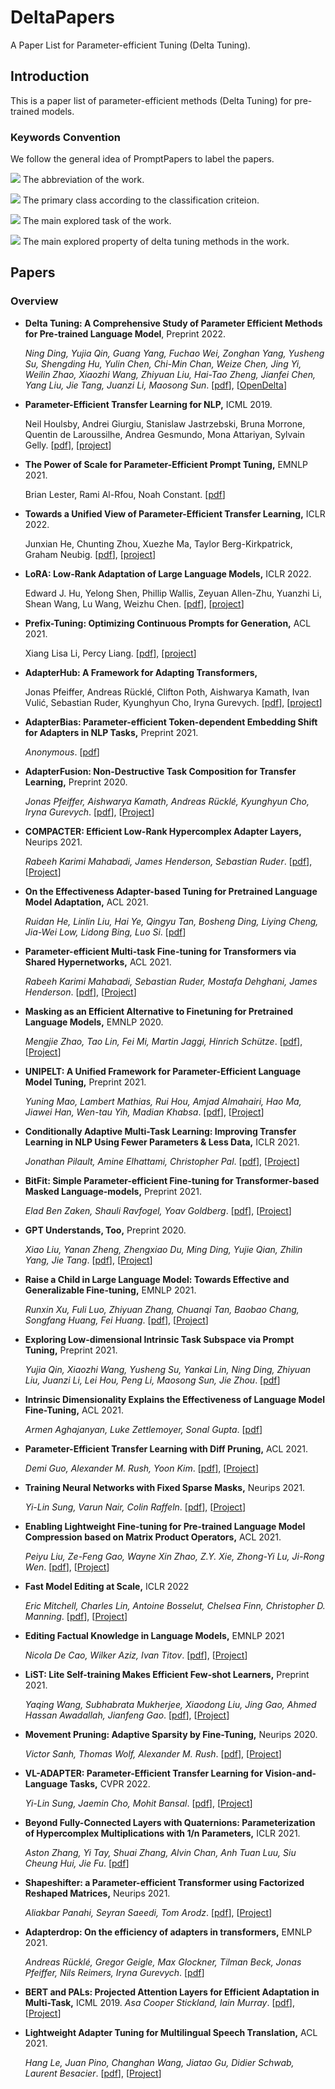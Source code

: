 # DeltaPapers
A Paper List for Parameter-efficient Tuning (Delta Tuning).

## Introduction
This is a paper list of parameter-efficient methods (Delta Tuning) for pre-trained models. 


### Keywords Convention

We follow the general idea of PromptPapers to label the papers. 

![](https://img.shields.io/badge/T5-blue) The abbreviation of the work.

![](https://img.shields.io/badge/Specification-red) The primary class according to the classification criteion.

![](https://img.shields.io/badge/Generation-brown) The main explored task of the work.

![](https://img.shields.io/badge/MultiTask-green) The main explored property of delta tuning methods in the work.

## Papers

### Overview

- **Delta Tuning: A Comprehensive Study of Parameter Efficient Methods for Pre-trained Language Model**, Preprint 2022. 

  *Ning Ding, Yujia Qin, Guang Yang, Fuchao Wei, Zonghan Yang, Yusheng Su, Shengding Hu, Yulin Chen, Chi-Min Chan, Weize Chen, Jing Yi, Weilin Zhao, Xiaozhi Wang, Zhiyuan Liu, Hai-Tao Zheng, Jianfei Chen, Yang Liu, Jie Tang, Juanzi Li, Maosong Sun*. [[pdf](https://arxiv.org/abs/2203.06904)], [[OpenDelta](https://github.com/thunlp/OpenDelta)] 

- **Parameter-Efficient Transfer Learning for NLP,** ICML 2019. 

  Neil Houlsby, Andrei Giurgiu, Stanislaw Jastrzebski, Bruna Morrone, Quentin de Laroussilhe, Andrea Gesmundo, Mona Attariyan, Sylvain Gelly. [[pdf](https://arxiv.org/abs/1902.00751)], [[project](https://github.com/google-research/adapter-bert)]

- **The Power of Scale for Parameter-Efficient Prompt Tuning,** EMNLP 2021.

  Brian Lester, Rami Al-Rfou, Noah Constant. [[pdf](https://arxiv.org/abs/2104.08691)]

- **Towards a Unified View of Parameter-Efficient Transfer Learning,** ICLR 2022.

  Junxian He, Chunting Zhou, Xuezhe Ma, Taylor Berg-Kirkpatrick, Graham Neubig. [[pdf](https://arxiv.org/abs/2110.04366)], [[project](https://github.com/jxhe/unify-parameter-efficient-tuning)]

- **LoRA: Low-Rank Adaptation of Large Language Models,** ICLR 2022.

  Edward J. Hu, Yelong Shen, Phillip Wallis, Zeyuan Allen-Zhu, Yuanzhi Li, Shean Wang, Lu Wang, Weizhu Chen. [[pdf](https://arxiv.org/abs/2106.09685)], [[project](https://github.com/microsoft/LoRA)]

- **Prefix-Tuning: Optimizing Continuous Prompts for Generation,** ACL 2021.

  Xiang Lisa Li, Percy Liang. [[pdf](https://arxiv.org/abs/2101.00190)], [[project]()]

- **AdapterHub: A Framework for Adapting Transformers,** 

  Jonas Pfeiffer, Andreas Rücklé, Clifton Poth, Aishwarya Kamath, Ivan Vulić, Sebastian Ruder, Kyunghyun Cho, Iryna Gurevych. [[pdf](https://arxiv.org/abs/2007.07779)], [[project](https://adapterhub.ml/)]

- **AdapterBias: Parameter-efficient Token-dependent Embedding Shift for Adapters in NLP Tasks,** Preprint 2021.

  *Anonymous*. [[pdf](https://openreview.net/forum?id=VZ2oO6KYbBB)]

- **AdapterFusion: Non-Destructive Task Composition for Transfer Learning,** Preprint 2020.

  *Jonas Pfeiffer, Aishwarya Kamath, Andreas Rücklé, Kyunghyun Cho, Iryna Gurevych*. [[pdf](https://arxiv.org/abs/2005.00247)], [[Project](https://adapterhub.ml/)]

- **COMPACTER: Efficient Low-Rank Hypercomplex Adapter Layers,** Neurips 2021.

  *Rabeeh Karimi Mahabadi, James Henderson, Sebastian Ruder*. [[pdf](https://arxiv.org/abs/2106.04647)], [[Project](https://github.com/rabeehk/compacter)]

- **On the Effectiveness Adapter-based Tuning for Pretrained Language Model Adaptation,** ACL 2021.

  *Ruidan He, Linlin Liu, Hai Ye, Qingyu Tan, Bosheng Ding, Liying Cheng, Jia-Wei Low, Lidong Bing, Luo Si*. [[pdf](https://arxiv.org/abs/2106.03164)]

- **Parameter-efficient Multi-task Fine-tuning for Transformers via Shared Hypernetworks,** ACL 2021.

  *Rabeeh Karimi Mahabadi, Sebastian Ruder, Mostafa Dehghani, James Henderson*. [[pdf](https://arxiv.org/abs/2106.04489)], [[Project](https://github.com/rabeehk/hyperformer)]

- **Masking as an Efficient Alternative to Finetuning for Pretrained Language Models,** EMNLP 2020.

  *Mengjie Zhao, Tao Lin, Fei Mi, Martin Jaggi, Hinrich Schütze*. [[pdf](https://arxiv.org/abs/2004.12406)], [[Project](https://github.com/ptlmasking/maskbert)]

- **UNIPELT: A Unified Framework for Parameter-Efficient Language Model Tuning,** Preprint 2021.

  *Yuning Mao, Lambert Mathias, Rui Hou, Amjad Almahairi, Hao Ma, Jiawei Han, Wen-tau Yih, Madian Khabsa*. [[pdf](https://arxiv.org/abs/2110.07577)], [[Project](https://github.com/morningmoni/UniPELT)]

- **Conditionally Adaptive Multi-Task Learning: Improving Transfer Learning in NLP Using Fewer Parameters & Less Data,** ICLR 2021.

  *Jonathan Pilault, Amine Elhattami, Christopher Pal*. [[pdf](https://arxiv.org/abs/2009.09139)], [[Project](https://github.com/CAMTL/CA-MTL)]

- **BitFit: Simple Parameter-efficient Fine-tuning for Transformer-based Masked Language-models,** Preprint 2021. 

  *Elad Ben Zaken, Shauli Ravfogel, Yoav Goldberg*. [[pdf](https://arxiv.org/abs/2106.10199)], [[Project](https://github.com/benzakenelad/BitFit)]

- **GPT Understands, Too,** Preprint 2020.

  *Xiao Liu, Yanan Zheng, Zhengxiao Du, Ming Ding, Yujie Qian, Zhilin Yang, Jie Tang*. [[pdf](https://arxiv.org/abs/2103.10385)], [[Project](https://github.com/THUDM/P-tuning)]

- **Raise a Child in Large Language Model: Towards Effective and Generalizable Fine-tuning,** EMNLP 2021.

  *Runxin Xu, Fuli Luo, Zhiyuan Zhang, Chuanqi Tan, Baobao Chang, Songfang Huang, Fei Huang*. [[pdf](https://arxiv.org/abs/2109.05687)], [[Project](https://github.com/alibaba/AliceMind/tree/main/ChildTuning)]

- **Exploring Low-dimensional Intrinsic Task Subspace via Prompt Tuning,** Preprint 2021.

  *Yujia Qin, Xiaozhi Wang, Yusheng Su, Yankai Lin, Ning Ding, Zhiyuan Liu, Juanzi Li, Lei Hou, Peng Li, Maosong Sun, Jie Zhou*. [[pdf](https://arxiv.org/abs/2110.07867)]

- **Intrinsic Dimensionality Explains the Effectiveness of Language Model Fine-Tuning,** ACL 2021.

  *Armen Aghajanyan, Luke Zettlemoyer, Sonal Gupta*. [[pdf](https://arxiv.org/abs/2012.13255)]

- **Parameter-Efficient Transfer Learning with Diff Pruning,** ACL 2021.

  *Demi Guo, Alexander M. Rush, Yoon Kim*. [[pdf](https://arxiv.org/abs/2012.07463)], [[Project](https://github.com/dguo98/DiffPruning)]

- **Training Neural Networks with Fixed Sparse Masks,** Neurips 2021.

  *Yi-Lin Sung, Varun Nair, Colin Raffeln*. [[pdf](https://arxiv.org/abs/2111.09839)], [[Project](https://github.com/varunnair18/FISH)]

- **Enabling Lightweight Fine-tuning for Pre-trained Language Model Compression based on Matrix Product Operators,** ACL 2021.

  *Peiyu Liu, Ze-Feng Gao, Wayne Xin Zhao, Z.Y. Xie, Zhong-Yi Lu, Ji-Rong Wen*. [[pdf](https://arxiv.org/abs/2106.02205)], [[Project](https://github.com/RUCAIBox/MPOP)]

- **Fast Model Editing at Scale,** ICLR 2022

  *Eric Mitchell, Charles Lin, Antoine Bosselut, Chelsea Finn, Christopher D. Manning*. [[pdf](https://arxiv.org/abs/2110.11309)], [[Project](https://github.com/eric-mitchell/mend)]

- **Editing Factual Knowledge in Language Models,** EMNLP 2021

  *Nicola De Cao, Wilker Aziz, Ivan Titov*. [[pdf](https://arxiv.org/abs/2104.08164)], [[Project](https://github.com/nicola-decao/KnowledgeEditor)]

- **LiST: Lite Self-training Makes Efficient Few-shot Learners,** Preprint 2021.

  *Yaqing Wang, Subhabrata Mukherjee, Xiaodong Liu, Jing Gao, Ahmed Hassan Awadallah, Jianfeng Gao*. [[pdf](https://arxiv.org/abs/2110.06274)], [[Project](https://github.com/microsoft/LiST)]

- **Movement Pruning: Adaptive Sparsity by Fine-Tuning,** Neurips 2020.

  *Victor Sanh, Thomas Wolf, Alexander M. Rush*. [[pdf](https://arxiv.org/abs/2005.07683)], [[Project](https://github.com/huggingface/block_movement_pruning)]

- **VL-ADAPTER: Parameter-Efficient Transfer Learning for Vision-and-Language Tasks,** CVPR 2022.

  *Yi-Lin Sung, Jaemin Cho, Mohit Bansal*. [[pdf](https://arxiv.org/abs/2112.06825)], [[Project](https://github.com/ylsung/VL_adapter)]

- **Beyond Fully-Connected Layers with Quaternions: Parameterization of Hypercomplex Multiplications with 1/n Parameters,** ICLR 2021.

  *Aston Zhang, Yi Tay, Shuai Zhang, Alvin Chan, Anh Tuan Luu, Siu Cheung Hui, Jie Fu*. [[pdf](https://arxiv.org/abs/2102.08597)]

- **Shapeshifter: a Parameter-efficient Transformer using Factorized Reshaped Matrices,** Neurips 2021.

  *Aliakbar Panahi, Seyran Saeedi, Tom Arodz*. [[pdf](https://proceedings.neurips.cc/paper/2021/file/09def3ebbc44ff3426b28fcd88c83554-Paper.pdf)], [[Project](https://github.com/tarodz/shapeshifter)]

- **Adapterdrop: On the efficiency of adapters in transformers,** EMNLP 2021.

  *Andreas Rücklé, Gregor Geigle, Max Glockner, Tilman Beck, Jonas Pfeiffer, Nils Reimers, Iryna Gurevych*. [[pdf](https://arxiv.org/abs/2010.11918)]

- **BERT and PALs: Projected Attention Layers for Efficient Adaptation in Multi-Task,** ICML 2019.
  *Asa Cooper Stickland, Iain Murray*. [[pdf](https://arxiv.org/abs/1902.02671)], [[Project](https://github.com/AsaCooperStickland/Bert-n-Pals)]


- **Lightweight Adapter Tuning for Multilingual Speech Translation,** ACL 2021.

  *Hang Le, Juan Pino, Changhan Wang, Jiatao Gu, Didier Schwab, Laurent Besacier*. [[pdf](https://arxiv.org/abs/2106.01463)], [[Project](https://github.com/formiel/fairseq/blob/master/examples/speech_to_text/docs/adapters.md)]
